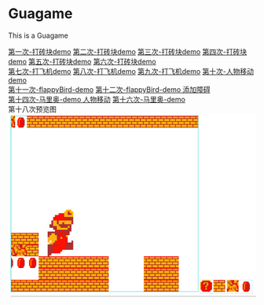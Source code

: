# Guagame
This is a Guagame

<font color=#0099ff>[第一次-打砖块demo](http://wantsuchen.top/Guagame/%E7%AC%AC%E4%B8%80%E6%AC%A1/game.html)</font>
<font color=#0099ff>[第二次-打砖块demo](http://wantsuchen.top/Guagame/%E7%AC%AC%E4%BA%8C%E6%AC%A1/game.html)</font>
<font color=#0099ff>[第三次-打砖块demo](http://wantsuchen.top/Guagame/%E7%AC%AC%E4%B8%89%E6%AC%A1/game.html)</font>
<font color=#0099ff>[第四次-打砖块demo](http://wantsuchen.top/Guagame/%E7%AC%AC%E5%9B%9B%E6%AC%A1/game.html)</font>
<font color=#0099ff>[第五次-打砖块demo](http://wantsuchen.top/Guagame/%E7%AC%AC%E4%BA%94%E6%AC%A1/game.html)</font>
<font color=#0099ff>[第六次-打砖块demo](http://wantsuchen.top/Guagame/%E7%AC%AC%E5%85%AD%E6%AC%A1/game.html)</font>
<br>
<font color=#0099ff>[第七次-打飞机demo](http://wantsuchen.top/Guagame/%E7%AC%AC%E4%B8%83%E6%AC%A1/game.html)</font>
<font color=#0099ff>[第八次-打飞机demo](http://wantsuchen.top/Guagame/%E7%AC%AC%E5%85%AB%E6%AC%A1/game.html)</font>
<font color=#0099ff>[第九次-打飞机demo](http://wantsuchen.top/Guagame/%E7%AC%AC%E4%B9%9D%E6%AC%A1/game.html)</font>
<font color=#0099ff>[第十次-人物移动demo](http://wantsuchen.top/Guagame/%E7%AC%AC%E5%8D%81%E6%AC%A1/game.html)</font>
<br>
<font color=#0099ff>[第十一次-flappyBird-demo](http://wantsuchen.top/Guagame/%E7%AC%AC%E5%8D%81%E4%B8%80%E6%AC%A1/game.html)</font>
<font color=#0099ff>[第十二次-flappyBird-demo 添加障碍](http://wantsuchen.top/Guagame/%E7%AC%AC%E5%8D%81%E4%BA%8C%E6%AC%A1/game.html)</font><br>
<font color=#0099ff>[第十四次-马里奥-demo 人物移动](http://wantsuchen.top/Guagame/%E7%AC%AC%E5%8D%81%E5%9B%9B%E6%AC%A1/game.html)</font>
<font color=#0099ff>[第十六次-马里奥-demo ](http://wantsuchen.top/Guagame/%E7%AC%AC%E5%8D%81%E5%85%AD%E6%AC%A1/game.html)</font>
<br>
第十八次预览图<br>
![第十八次预览图](https://github.com/fireCCC/Guagame/blob/master/%E9%A2%84%E8%A7%88%E5%9B%BE/%E7%AC%AC%E5%8D%81%E5%85%AB%E6%AC%A1%E9%A2%84%E8%A7%88%E5%9B%BE.png)

